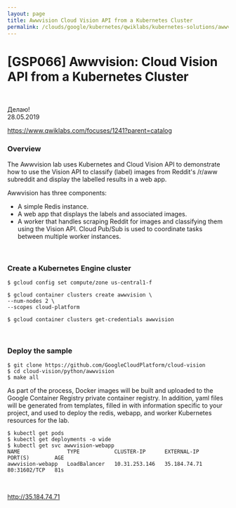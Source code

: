 ```yaml
---
layout: page
title: Awwvision Cloud Vision API from a Kubernetes Cluster
permalink: /clouds/google/kubernetes/qwiklabs/kubernetes-solutions/awwvision/
---
```


# [GSP066] Awwvision: Cloud Vision API from a Kubernetes Cluster

<br/>

Делаю!  
28.05.2019


https://www.qwiklabs.com/focuses/1241?parent=catalog



### Overview


The Awwvision lab uses Kubernetes and Cloud Vision API to demonstrate how to use the Vision API to classify (label) images from Reddit's /r/aww subreddit and display the labelled results in a web app.

Awwvision has three components:

* A simple Redis instance.
* A web app that displays the labels and associated images.
* A worker that handles scraping Reddit for images and classifying them using the Vision API. Cloud Pub/Sub is used to coordinate tasks between multiple worker instances.

<br/>

### Create a Kubernetes Engine cluster


    $ gcloud config set compute/zone us-central1-f

    $ gcloud container clusters create awwvision \
    --num-nodes 2 \
    --scopes cloud-platform

    $ gcloud container clusters get-credentials awwvision


<br/>

### Deploy the sample

    $ git clone https://github.com/GoogleCloudPlatform/cloud-vision
    $ cd cloud-vision/python/awwvision
    $ make all

As part of the process, Docker images will be built and uploaded to the Google Container Registry private container registry. In addition, yaml files will be generated from templates, filled in with information specific to your project, and used to deploy the redis, webapp, and worker Kubernetes resources for the lab.

    $ kubectl get pods
    $ kubectl get deployments -o wide
    $ kubectl get svc awwvision-webapp
    NAME               TYPE           CLUSTER-IP      EXTERNAL-IP    PORT(S)        AGE
    awwvision-webapp   LoadBalancer   10.31.253.146   35.184.74.71   80:31602/TCP   81s


<br/>


http://35.184.74.71